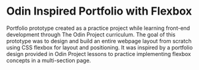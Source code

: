 # Odin Inspired Portfolio with Flexbox
 Portfolio prototype created as a practice project while learning front-end development through The Odin Project curriculum. The goal of this prototype was to design and build an entire webpage layout from scratch using CSS flexbox for layout and positioning. It was inspired by a portfolio design provided in Odin Project lessons to practice implementing flexbox concepts in a multi-section page.
